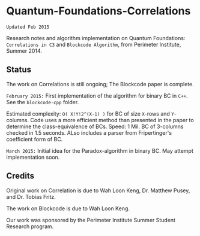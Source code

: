 Quantum-Foundations-Correlations
================================
`Updated Feb 2015`

Research notes and algorithm implementation on Quantum Foundations: `Correlations in C3` and `Blockcode Algorithm`, from Perimeter Institute, Summer 2014.

## Status
The work on Correlations is still ongoing; The Blockcode paper is complete.

`February 2015:` First implementation of the algorithm for binary BC in `C++`. See the `blockcode-cpp` folder.

Estimated complexity: `O( X!Y!2^(X-1) )` for BC of size `X`-rows and `Y`-columns. Code uses a more efficient method than presented in the paper to determine the class-equivalence of BCs. Speed: 1 Mil. BC of 3-columns checked in 1.5 seconds. ALso includes a parser from Fripertinger's coefficient form of BC.

`March 2015:` Initial idea for the Paradox-algorithm in binary BC. May attempt implementation soon.

## Credits
Original work on Correlation is due to Wah Loon Keng, Dr. Matthew Pusey, and Dr. Tobias Fritz.

The work on Blockcode is due to Wah Loon Keng.

Our work was sponsored by the Perimeter Institute Summer Student Research program.
